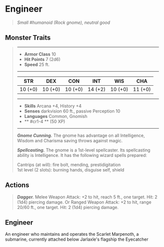 # Engineer
>*Small #humanoid (Rock gnome), neutral good*
## Monster Traits
>___
>- **Armor Class** 10
>- **Hit Points** 7 (2d6)
>- **Speed** 25 ft.
>___
>|STR|DEX|CON|INT|WIS|CHA|
>|:---:|:---:|:---:|:---:|:---:|:---:|
>|10 (+0)|10 (+0)|10 (+0)|14 (+2)|10 (+0)|11 (+0)|
>___
>- **Skills** Arcana +4, History +4
>- **Senses** darkvision 60 ft., passive Perception 10
>- **Languages** Common, Gnomish
>- ** #cr1-4 ** (50 XP)
>___
>***Gnome Cunning.*** The gnome has advantage on all Intelligence, Wisdom and Charisma saving throws against magic.  
>
>***Spellcasting.*** The gnome is a 1st-level spellcaster. Its spellcasting ability is Intelligence. It has the following wizard spells prepared:  
>
>Cantrips (at will): fire bolt, mending, prestidigitation  
>1st level (2 slots): burning hands, disguise self, shield  
>
## Actions
>***Dagger.*** Melee Weapon Attack: +2 to hit, reach 5 ft., one target. Hit: 2 (1d4) piercing damage. Or Ranged Weapon Attack: +2 to hit, range 20/60 ft., one target. Hit: 2 (1d4) piercing damage.
## Engineer
An engineer who maintains and operates the Scarlet Marpenoth, a submarine, currently attached below Jarlaxle's flagship the Eyecatcher